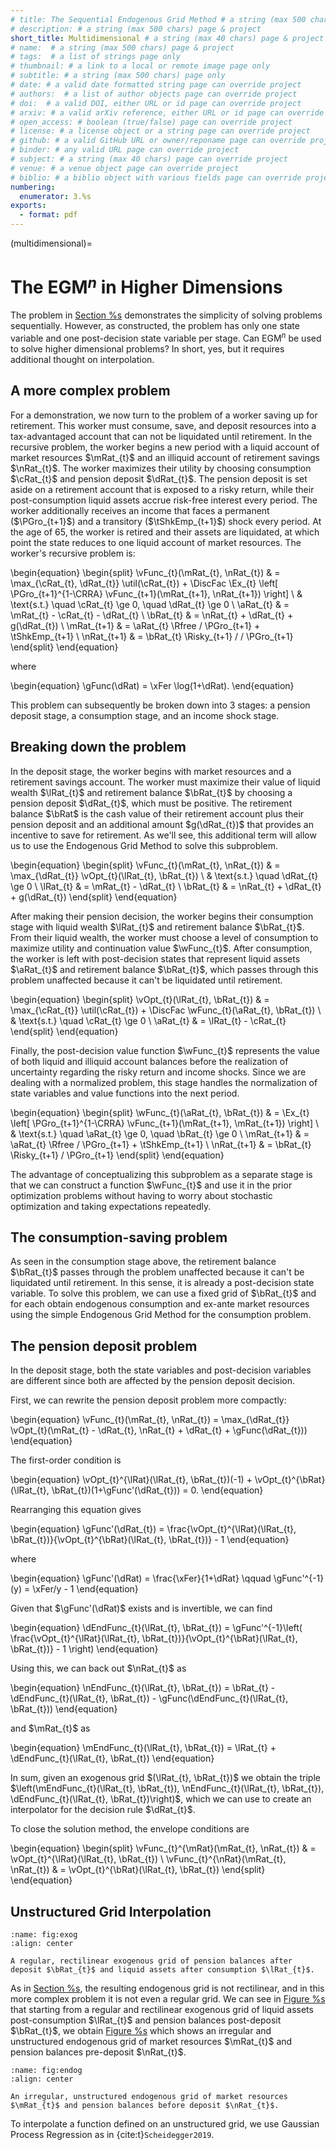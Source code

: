 ```yaml
---
# title: The Sequential Endogenous Grid Method # a string (max 500 chars) page & project
# description: # a string (max 500 chars) page & project
short_title: Multidimensional # a string (max 40 chars) page & project
# name:  # a string (max 500 chars) page & project
# tags:  # a list of strings page only
# thumbnail: # a link to a local or remote image page only
# subtitle: # a string (max 500 chars) page only
# date: # a valid date formatted string page can override project
# authors:  # a list of author objects page can override project
# doi:  # a valid DOI, either URL or id page can override project
# arxiv: # a valid arXiv reference, either URL or id page can override project
# open_access: # boolean (true/false) page can override project
# license: # a license object or a string page can override project
# github: # a valid GitHub URL or owner/reponame page can override project
# binder: # any valid URL page can override project
# subject: # a string (max 40 chars) page can override project
# venue: # a venue object page can override project
# biblio: # a biblio object with various fields page can override project
numbering:
  enumerator: 3.%s
exports:
  - format: pdf
---
```


(multidimensional)=
# The EGM$^n$ in Higher Dimensions

The problem in [Section %s](#method) demonstrates the simplicity of solving problems sequentially. However, as constructed, the problem has only one state variable and one post-decision state variable per stage. Can EGM$^n$ be used to solve higher dimensional problems? In short, yes, but it requires additional thought on interpolation.

## A more complex problem

For a demonstration, we now turn to the problem of a worker saving up for retirement. This worker must consume, save, and deposit resources into a tax-advantaged account that can not be liquidated until retirement. In the recursive problem, the worker begins a new period with a liquid account of market resources $\mRat_{t}$ and an illiquid account of retirement savings $\nRat_{t}$. The worker maximizes their utility by choosing consumption $\cRat_{t}$ and pension deposit $\dRat_{t}$. The pension deposit is set aside on a retirement account that is exposed to a risky return, while their post-consumption liquid assets accrue risk-free interest every period. The worker additionally receives an income that faces a permanent ($\PGro_{t+1}$) and a transitory ($\tShkEmp_{t+1}$) shock every period. At the age of 65, the worker is retired and their assets are liquidated, at which point the state reduces to one liquid account of market resources. The worker's recursive problem is:

\begin{equation}
  \begin{split}
    \vFunc_{t}(\mRat_{t}, \nRat_{t}) & = \max_{\cRat_{t}, \dRat_{t}} \util(\cRat_{t}) + \DiscFac \Ex_{t} \left[ \PGro_{t+1}^{1-\CRRA} \vFunc_{t+1}(\mRat_{t+1}, \nRat_{t+1}) \right] \\
    & \text{s.t.} \quad \cRat_{t} \ge 0, \quad \dRat_{t} \ge 0 \\
    \aRat_{t} & = \mRat_{t} - \cRat_{t} - \dRat_{t} \\
    \bRat_{t} & = \nRat_{t} + \dRat_{t} + g(\dRat_{t}) \\
    \mRat_{t+1} & = \aRat_{t} \Rfree / \PGro_{t+1}  + \tShkEmp_{t+1} \\
    \nRat_{t+1} & = \bRat_{t} \Risky_{t+1} / / \PGro_{t+1}
  \end{split}
\end{equation}

where

\begin{equation}
  \gFunc(\dRat) = \xFer \log(1+\dRat).
\end{equation}

This problem can subsequently be broken down into 3 stages: a pension deposit stage, a consumption stage, and an income shock stage.

## Breaking down the problem

In the deposit stage, the worker begins with market resources and a retirement savings account. The worker must maximize their value of liquid wealth $\lRat_{t}$ and retirement balance $\bRat_{t}$ by choosing a pension deposit $\dRat_{t}$, which must be positive. The retirement balance $\bRat$ is the cash value of their retirement account plus their pension deposit and an additional amount $g(\dRat_{t})$ that provides an incentive to save for retirement. As we'll see, this additional term will allow us to use the Endogenous Grid Method to solve this subproblem.

\begin{equation}
  \begin{split}
    \vFunc_{t}(\mRat_{t}, \nRat_{t}) & = \max_{\dRat_{t}} \vOpt_{t}(\lRat_{t}, \bRat_{t}) \\
    & \text{s.t.}  \quad \dRat_{t} \ge 0 \\
    \lRat_{t} & = \mRat_{t} - \dRat_{t} \\
    \bRat_{t} & = \nRat_{t} + \dRat_{t} + g(\dRat_{t})
  \end{split}
\end{equation}

After making their pension decision, the worker begins their consumption stage with liquid wealth $\lRat_{t}$ and retirement balance $\bRat_{t}$. From their liquid wealth, the worker must choose a level of consumption to maximize utility and continuation value $\wFunc_{t}$. After consumption, the worker is left with post-decision states that represent liquid assets $\aRat_{t}$ and retirement balance $\bRat_{t}$, which passes through this problem unaffected because it can't be liquidated until retirement.

\begin{equation}
  \begin{split}
    \vOpt_{t}(\lRat_{t}, \bRat_{t}) & = \max_{\cRat_{t}} \util(\cRat_{t}) + \DiscFac \wFunc_{t}(\aRat_{t}, \bRat_{t})  \\
    & \text{s.t.} \quad \cRat_{t} \ge 0 \\
    \aRat_{t} & = \lRat_{t} - \cRat_{t}
  \end{split}
\end{equation}

Finally, the post-decision value function $\wFunc_{t}$ represents the value of both liquid and illiquid account balances before the realization of uncertainty regarding the risky return and income shocks. Since we are dealing with a normalized problem, this stage handles the normalization of state variables and value functions into the next period.

\begin{equation}
  \begin{split}
    \wFunc_{t}(\aRat_{t}, \bRat_{t}) & = \Ex_{t} \left[ \PGro_{t+1}^{1-\CRRA} \vFunc_{t+1}(\mRat_{t+1}, \mRat_{t+1}) \right] \\
    & \text{s.t.} \quad \aRat_{t} \ge 0, \quad \bRat_{t} \ge 0 \\
    \mRat_{t+1} & = \aRat_{t} \Rfree / \PGro_{t+1}  + \tShkEmp_{t+1} \\
    \nRat_{t+1} & = \bRat_{t} \Risky_{t+1} /  \PGro_{t+1}
  \end{split}
\end{equation}

The advantage of conceptualizing this subproblem as a separate stage is that we can construct a function $\wFunc_{t}$ and use it in the prior optimization problems without having to worry about stochastic optimization and taking expectations repeatedly.

## The consumption-saving problem

As seen in the consumption stage above, the retirement balance $\bRat_{t}$ passes through the problem unaffected because it can't be liquidated until retirement. In this sense, it is already a post-decision state variable. To solve this problem, we can use a fixed grid of $\bRat_{t}$ and for each obtain endogenous consumption and ex-ante market resources using the simple Endogenous Grid Method for the consumption problem.

## The pension deposit problem

In the deposit stage, both the state variables and post-decision variables are different since both are affected by the pension deposit decision.

First, we can rewrite the pension deposit problem more compactly:

\begin{equation}
  \vFunc_{t}(\mRat_{t}, \nRat_{t}) = \max_{\dRat_{t}}
  \vOpt_{t}(\mRat_{t} - \dRat_{t}, \nRat_{t} + \dRat_{t} + \gFunc(\dRat_{t}))
\end{equation}

The first-order condition is

\begin{equation}
  \vOpt_{t}^{\lRat}(\lRat_{t}, \bRat_{t})(-1) +
  \vOpt_{t}^{\bRat}(\lRat_{t}, \bRat_{t})(1+\gFunc'(\dRat_{t})) = 0.
\end{equation}

Rearranging this equation gives

\begin{equation}
  \gFunc'(\dRat_{t}) = \frac{\vOpt_{t}^{\lRat}(\lRat_{t},
    \bRat_{t})}{\vOpt_{t}^{\bRat}(\lRat_{t}, \bRat_{t})} - 1
\end{equation}

where

\begin{equation}
  \gFunc'(\dRat) =
  \frac{\xFer}{1+\dRat} \qquad \gFunc'^{-1}(y) = \xFer/y - 1
\end{equation}

Given that $\gFunc'(\dRat)$ exists and is invertible, we can find

\begin{equation}
  \dEndFunc_{t}(\lRat_{t}, \bRat_{t}) = \gFunc'^{-1}\left(
  \frac{\vOpt_{t}^{\lRat}(\lRat_{t},
    \bRat_{t})}{\vOpt_{t}^{\bRat}(\lRat_{t},
    \bRat_{t})} - 1 \right)
\end{equation}

Using this, we can back out $\nRat_{t}$ as

\begin{equation}
  \nEndFunc_{t}(\lRat_{t}, \bRat_{t}) = \bRat_{t} -
  \dEndFunc_{t}(\lRat_{t}, \bRat_{t}) - \gFunc(\dEndFunc_{t}(\lRat_{t},
    \bRat_{t}))
\end{equation}

and $\mRat_{t}$ as

\begin{equation}
  \mEndFunc_{t}(\lRat_{t}, \bRat_{t}) = \lRat_{t} +
  \dEndFunc_{t}(\lRat_{t}, \bRat_{t})
\end{equation}

In sum, given an exogenous grid $(\lRat_{t}, \bRat_{t})$ we obtain the triple
$\left(\mEndFunc_{t}(\lRat_{t}, \bRat_{t}), \nEndFunc_{t}(\lRat_{t},
    \bRat_{t}), \dEndFunc_{t}(\lRat_{t}, \bRat_{t})\right)$, which
we can use to
create an interpolator for the decision rule $\dRat_{t}$.

To close the solution method, the envelope conditions are

\begin{equation}
  \begin{split}
    \vFunc_{t}^{\mRat}(\mRat_{t}, \nRat_{t}) & =
    \vOpt_{t}^{\lRat}(\lRat_{t}, \bRat_{t}) \\
    \vFunc_{t}^{\nRat}(\mRat_{t}, \nRat_{t}) & =
    \vOpt_{t}^{\bRat}(\lRat_{t}, \bRat_{t})
  \end{split}
\end{equation}

## Unstructured Grid Interpolation

```{figure} ../Figures/ExogenousGrid.svg
:name: fig:exog
:align: center

A regular, rectilinear exogenous grid of pension balances after deposit $\bRat_{t}$ and liquid assets after consumption $\lRat_{t}$.
```

As in [Section %s](#method), the resulting endogenous grid is not rectilinear, and in this more complex problem it is not even a regular grid. We can see in  [Figure %s](#fig:exog) that starting from a regular and rectilinear exogenous grid of liquid assets post-consumption $\lRat_{t}$ and pension balances post-deposit $\bRat_{t}$, we obtain [Figure %s](#fig:endog) which shows an irregular and unstructured endogenous grid of market resources $\mRat_{t}$ and pension balances pre-deposit $\nRat_{t}$.

```{figure} ../Figures/EndogenousGrid.svg
:name: fig:endog
:align: center

An irregular, unstructured endogenous grid of market resources $\mRat_{t}$ and pension balances before deposit $\nRat_{t}$.
```

To interpolate a function defined on an unstructured grid, we use Gaussian Process Regression as in {cite:t}`Scheidegger2019`.
